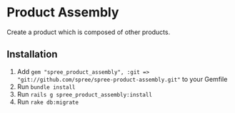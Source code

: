 # Product Assembly

Create a product which is composed of other products.

## Installation

1. Add `gem "spree_product_assembly", :git => "git://github.com/spree/spree-product-assembly.git"` to your Gemfile
1. Run `bundle install`
1. Run `rails g spree_product_assembly:install`
1. Run `rake db:migrate`
